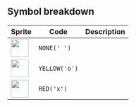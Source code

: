 <meta charset="UTF-8">

## Symbol breakdown
| Sprite | Code | Description |
| -------- | -------- | -------- |
|<img src="https://github.com/codenjoyme/codenjoy/raw/master/CodingDojo/games/quadro/src/main/webapp/resources/quadro/sprite/none.png" style="width:40px;" /> | `NONE(' ')` |  | 
|<img src="https://github.com/codenjoyme/codenjoy/raw/master/CodingDojo/games/quadro/src/main/webapp/resources/quadro/sprite/yellow.png" style="width:40px;" /> | `YELLOW('o')` |  | 
|<img src="https://github.com/codenjoyme/codenjoy/raw/master/CodingDojo/games/quadro/src/main/webapp/resources/quadro/sprite/red.png" style="width:40px;" /> | `RED('x')` |  | 
